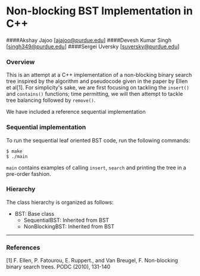 # Non-blocking BST Implementation in C++

####Akshay Jajoo        [ajajoo@purdue.edu]
####Devesh Kumar Singh  [singh349@purdue.edu]
####Sergei Uversky      [suversky@purdue.edu]

### Overview

This is an attempt at a C++ implementation of a non-blocking binary search tree inspired by the algorithm and pseudocode given in the paper by Ellen et al[1].  For simplicity's sake, we are first focusing on tackling the `insert()` and `contains()` functions; time permitting, we will then attempt to tackle tree balancing followed by `remove()`.

We have included a reference sequential implementation 


### Sequential implementation

To run the sequential leaf oriented BST code, run the following commands:

    $ make
    $ ./main

`main` contains examples of calling `insert`, `search` and printing the tree in a pre-order fashion.

### Hierarchy

The class hierarchy is organized as follows:

- BST: Base class
    - SequentialBST: Inherited from BST
    - NonBlockingBST: Inherited from BST

---

### References

[1] F. Ellen, P. Fatourou, E. Ruppert., and Van Breugel, F. Non-blocking binary search trees.  PODC (2010), 131-140

